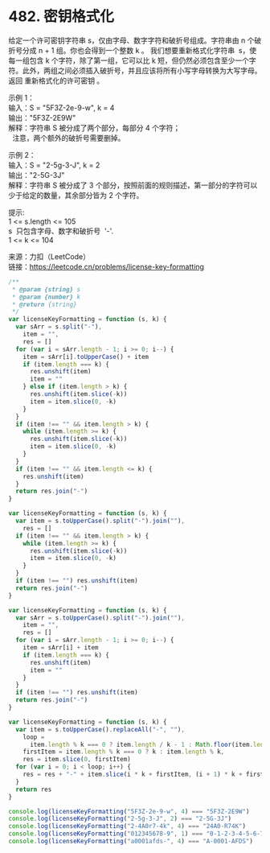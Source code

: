# 482. 密钥格式化

给定一个许可密钥字符串 s，仅由字母、数字字符和破折号组成。字符串由 n 个破折号分成 n + 1 组。你也会得到一个整数 k 。
我们想要重新格式化字符串  s，使每一组包含 k 个字符，除了第一组，它可以比 k 短，但仍然必须包含至少一个字符。此外，两组之间必须插入破折号，并且应该将所有小写字母转换为大写字母。
返回 重新格式化的许可密钥 。

示例 1：  
输入：S = "5F3Z-2e-9-w", k = 4  
输出："5F3Z-2E9W"  
解释：字符串 S 被分成了两个部分，每部分 4 个字符；  
  注意，两个额外的破折号需要删掉。

示例 2：  
输入：S = "2-5g-3-J", k = 2  
输出："2-5G-3J"  
解释：字符串 S 被分成了 3 个部分，按照前面的规则描述，第一部分的字符可以少于给定的数量，其余部分皆为 2 个字符。

提示:  
1 <= s.length <= 105  
s  只包含字母、数字和破折号  '-'.  
1 <= k <= 104

来源：力扣（LeetCode）  
链接：https://leetcode.cn/problems/license-key-formatting

```javascript
/**
 * @param {string} s
 * @param {number} k
 * @return {string}
 */
var licenseKeyFormatting = function (s, k) {
  var sArr = s.split("-"),
    item = "",
    res = []
  for (var i = sArr.length - 1; i >= 0; i--) {
    item = sArr[i].toUpperCase() + item
    if (item.length === k) {
      res.unshift(item)
      item = ""
    } else if (item.length > k) {
      res.unshift(item.slice(-k))
      item = item.slice(0, -k)
    }
  }
  if (item !== "" && item.length > k) {
    while (item.length >= k) {
      res.unshift(item.slice(-k))
      item = item.slice(0, -k)
    }
  }
  if (item !== "" && item.length <= k) {
    res.unshift(item)
  }
  return res.join("-")
}

var licenseKeyFormatting = function (s, k) {
  var item = s.toUpperCase().split("-").join(""),
    res = []
  if (item !== "" && item.length > k) {
    while (item.length >= k) {
      res.unshift(item.slice(-k))
      item = item.slice(0, -k)
    }
  }
  if (item !== "") res.unshift(item)
  return res.join("-")
}

var licenseKeyFormatting = function (s, k) {
  var sArr = s.toUpperCase().split("-").join(""),
    item = "",
    res = []
  for (var i = sArr.length - 1; i >= 0; i--) {
    item = sArr[i] + item
    if (item.length === k) {
      res.unshift(item)
      item = ""
    }
  }
  if (item !== "") res.unshift(item)
  return res.join("-")
}

var licenseKeyFormatting = function (s, k) {
  var item = s.toUpperCase().replaceAll("-", ""),
    loop =
      item.length % k === 0 ? item.length / k - 1 : Math.floor(item.length / k),
    firstItem = item.length % k === 0 ? k : item.length % k,
    res = item.slice(0, firstItem)
  for (var i = 0; i < loop; i++) {
    res = res + "-" + item.slice(i * k + firstItem, (i + 1) * k + firstItem)
  }
  return res
}

console.log(licenseKeyFormatting("5F3Z-2e-9-w", 4) === "5F3Z-2E9W")
console.log(licenseKeyFormatting("2-5g-3-J", 2) === "2-5G-3J")
console.log(licenseKeyFormatting("2-4A0r7-4k", 4) === "24A0-R74K")
console.log(licenseKeyFormatting("012345678-9", 1) === "0-1-2-3-4-5-6-7-8-9")
console.log(licenseKeyFormatting("a0001afds-", 4) === "A-0001-AFDS")
```
